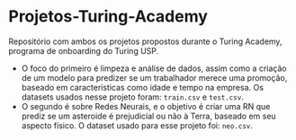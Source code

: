 # Projetos-Turing-Academy
Repositório com ambos os projetos propostos durante o Turing Academy, programa de onboarding do Turing USP.
- O foco do primeiro é limpeza e análise de dados, assim como a criação de um modelo para predizer se um trabalhador merece uma promoção, baseado em características como idade e tempo na empresa. Os datasets usados nesse projeto foram: ``train.csv`` e  ``test.csv``.
- O segundo é sobre Redes Neurais, e o objetivo é criar uma RN que prediz se um asteroide é prejudicial ou não à Terra, baseado em seu aspecto físico. O dataset usado para esse projeto foi: ``neo.csv``.
